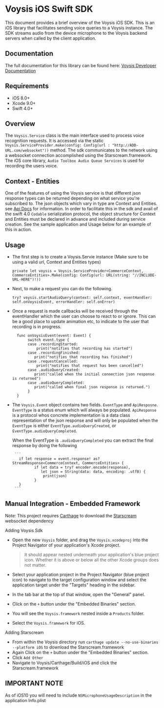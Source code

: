 Voysis iOS Swift SDK
=====================


This document provides a brief overview of the Voysis iOS SDK.
This is an iOS library that facilitates sending voice
queries to a Voysis instance. The SDK streams audio from the device microphone 
to the Voysis backend servers when called by the client application.


Documentation
-------------


The full documentation for this library can be found here: [Voysis Developer Documentation](https://developers.voysis.com/docs)


Requirements
-------------


- iOS 8.0+
- Xcode 9.0+
- Swift 4.0+


Overview
-------------


The `Voysis.Service` class is the main interface used to process voice recognition requests.
It is accessed via the static `Voysis.ServiceProvider.make(config: Config(url : "http://ADD-URL.com/websocket"))` method.
The sdk communicates to the network using a websocket connection accomplished using the Starscream.framework.
The iOS core library, `Audio Toolbox Audio Queue Services` is used for recording the users voice.


Context - Entities
-------------


One of the features of using the Voysis service is that different json response types can be returned depending on what service you're subscribed to.
The json objects which vary in type are Context and Entities. see [Api Docs](https://developers.voysis.com/docs/apis-1#section-stream-audio-data) for information.
In order to facilitate this in the sdk and avail of the swift 4.0 `Codable` serialization protocol, the object structure for Context and Entities must be declared in advance and included during service creation. See the sample application and Usage below for an example of this in action.


Usage
-------------


- The first step is to create a Voysis.Servie instance (Make sure to be using a valid url, Context and Entities types)

    ```private let voysis = Voysis.ServiceProvider<CommerceContext, CommerceEntities>.Make(config: Config(url: URL(string: "//INCLUDE-URL-HERE")!))```


- Next, to make a request you can do the following.

     ```try? voysis.startAudioQuery(context: self.context, eventHandler: self.onVoysisEvent, errorHandler: self.onError)```


- Once a request is made callbacks will be received through the eventHandler which the user can choose to react to or ignore.
  This can be a good place to update animation etc, to indicate to the user that recording is in progress.


     ```
       func onVoysisEvent(event: Event) {
            switch event.type {
            case .recordingStarted:
                print("notifies that recording has started")
            case .recordingFinished:
               print("notifies that recording has finished")
            case .requestCancelled:
                print("notifies that request has been cancelled")
            case .audioQueryCreated:
               print("called when the initial connection json response is returned")
            case .audioQueryCompleted:
               print("called when final json response is returned.")
            }
       }
    ```

- The `Voysis.Event` object contains two fields. `EventType` and `ApiResposne`.
 `EventType` is a status enum which will always be populated.
 `ApiResponse` is a protocol whos concrete implementation is a data class representation of the json response and will only be populated when the `EventType` is either `EventType.audioQueryCreated`, or `EventType.audioQueryCompleted`.


  When the EventType is `.audioQueryCompleted` you can extract the final response by doing the following

       ```
         if let response = event.response! as? StreamResponse<CommerceContext, CommerceEntities> {
                if let data = try? encoder.encode(response),
                   let json = String(data: data, encoding: .utf8) {
                    print(json)
                }
         }
       ```


Manual Integration - Embedded Framework
-------------


Note: This project requires [Carthage](https://github.com/Carthage/Carthage) to download the [Starscream](https://github.com/daltoniam/Starscream) websocket dependency

Adding Voysis Sdk
- Open the new `Voysis` folder, and drag the `Voysis.xcodeproj` into the Project Navigator of your application's Xcode project.

    > It should appear nested underneath your application's blue project icon. Whether it is above or below all the other Xcode groups does not matter.

- Select your application project in the Project Navigator (blue project icon) to navigate to the target configuration window and select the application target under the "Targets" heading in the sidebar.
- In the tab bar at the top of that window, open the "General" panel.
- Click on the `+` button under the "Embedded Binaries" section.
- You will see the `Voysis.framework` nested inside a `Products` folder.
- Select the `Voysis.framework` for iOS.

Adding Starscream
- From within the Voysis directory run `carthage update --no-use-binaries --platform iOS` to download the Starscream.framework
- Again Click on the `+` button under the "Embedded Binaries" section.
- Click `Add Other`
- Navigate to Voysis/Carthage/Build/iOS and click the Starscream.framework

IMPORTANT NOTE
-------------


As of iOS10 you will need to include `NSMicrophoneUsageDescription` in the application Info.plist

